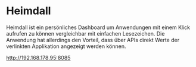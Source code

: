 # Heimdall

Heimdall ist ein persönliches Dashboard um Anwendungen mit einem Klick aufrufen zu können vergleichbar mit einfachen Lesezeichen. Die Anwendung hat allerdings den Vorteil, dass über APIs direkt Werte der verlinkten Applikation angezeigt werden können.

http://192.168.178.95:8085